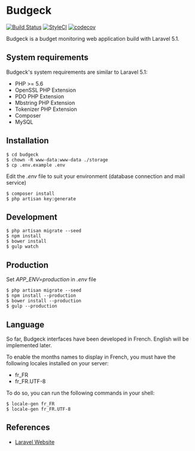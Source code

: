 # Budgeck

[![Build Status](https://img.shields.io/travis/ctessier/budgeck/master.svg?style=flat-square)](https://travis-ci.org/ctessier/budgeck)
[![StyleCI](https://styleci.io/repos/41213910/shield?branch=master)](https://styleci.io/repos/41213910)
[![codecov](https://codecov.io/gh/ctessier/budgeck/branch/master/graph/badge.svg)](https://codecov.io/gh/ctessier/budgeck)

Budgeck is a budget monitoring web application build with Laravel 5.1.

## System requirements

Budgeck's system requirements are similar to Laravel 5.1:

- PHP >= 5.6
- OpenSSL PHP Extension
- PDO PHP Extension
- Mbstring PHP Extension
- Tokenizer PHP Extension
- Composer
- MySQL


## Installation

```shell
$ cd budgeck
$ chown -R www-data:www-data ./storage
$ cp .env.example .env
```

Edit the *.env* file to suit your environment (database connection and mail service)

```shell
$ composer install
$ php artisan key:generate
```

## Development

```shell
$ php artisan migrate --seed
$ npm install
$ bower install
$ gulp watch
```

## Production

Set *APP_ENV=production* in *.env* file

```shell
$ php artisan migrate --seed
$ npm install --production
$ bower install --production
$ gulp --production
```

## Language

So far, Budgeck interfaces have been developed in French. English will be implemented later.

To enable the months names to display in French, you must have the following locales installed on your server:
- fr_FR
- fr_FR.UTF-8

To do so, you can run the following commands in your shell:

```shell
$ locale-gen fr_FR
$ locale-gen fr_FR.UTF-8
```

## References

- [Laravel Website](http://laravel.com/)
